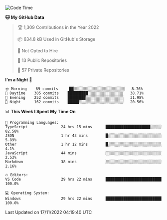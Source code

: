 <!--START_SECTION:waka-->
![Code Time](http://img.shields.io/badge/Code%20Time-3%2C296%20hrs%2010%20mins-blue)

**🐱 My GitHub Data** 

> 🏆 1,309 Contributions in the Year 2022
 > 
> 📦 634.8 kB Used in GitHub's Storage 
 > 
> 🚫 Not Opted to Hire
 > 
> 📜 13 Public Repositories 
 > 
> 🔑 57 Private Repositories  
 > 
**I'm a Night 🦉** 

```text
🌞 Morning    69 commits     ██░░░░░░░░░░░░░░░░░░░░░░░   8.76% 
🌆 Daytime    305 commits    █████████░░░░░░░░░░░░░░░░   38.71% 
🌃 Evening    252 commits    ████████░░░░░░░░░░░░░░░░░   31.98% 
🌙 Night      162 commits    █████░░░░░░░░░░░░░░░░░░░░   20.56%

```


📊 **This Week I Spent My Time On** 

```text
💬 Programming Languages: 
TypeScript               24 hrs 15 mins      ████████████████████░░░░░   82.58% 
JSON                     1 hr 43 mins        █░░░░░░░░░░░░░░░░░░░░░░░░   5.89% 
Other                    1 hr 12 mins        █░░░░░░░░░░░░░░░░░░░░░░░░   4.1% 
JavaScript               44 mins             ░░░░░░░░░░░░░░░░░░░░░░░░░   2.53% 
Markdown                 38 mins             ░░░░░░░░░░░░░░░░░░░░░░░░░   2.16%

🔥 Editors: 
VS Code                  29 hrs 22 mins      █████████████████████████   100.0%

💻 Operating System: 
Windows                  29 hrs 22 mins      █████████████████████████   100.0%

```


 Last Updated on 17/11/2022 04:19:40 UTC
<!--END_SECTION:waka-->

